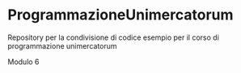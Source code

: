 # ProgrammazioneUnimercatorum
Repository per la condivisione di codice esempio per il corso di programmazione unimercatorum

Modulo 6